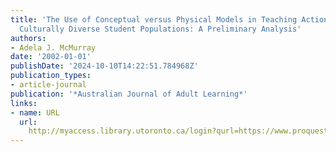 ```yaml
---
title: 'The Use of Conceptual versus Physical Models in Teaching Action Research to
  Culturally Diverse Student Populations: A Preliminary Analysis'
authors:
- Adela J. McMurray
date: '2002-01-01'
publishDate: '2024-10-10T14:22:51.784968Z'
publication_types:
- article-journal
publication: '*Australian Journal of Adult Learning*'
links:
- name: URL
  url: 
    http://myaccess.library.utoronto.ca/login?qurl=https://www.proquest.com/docview/62290814?accountid=14771&bdid=38382&_bd=sUCfYu36i%2FAuvUTjOG3BXajnMww%3D
---
```

